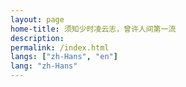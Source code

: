 ```yaml
---
layout: page
home-title: 须知少时凌云志，曾许人间第一流
description: 
permalink: /index.html
langs: ["zh-Hans", "en"]
lang: "zh-Hans"
---
```

